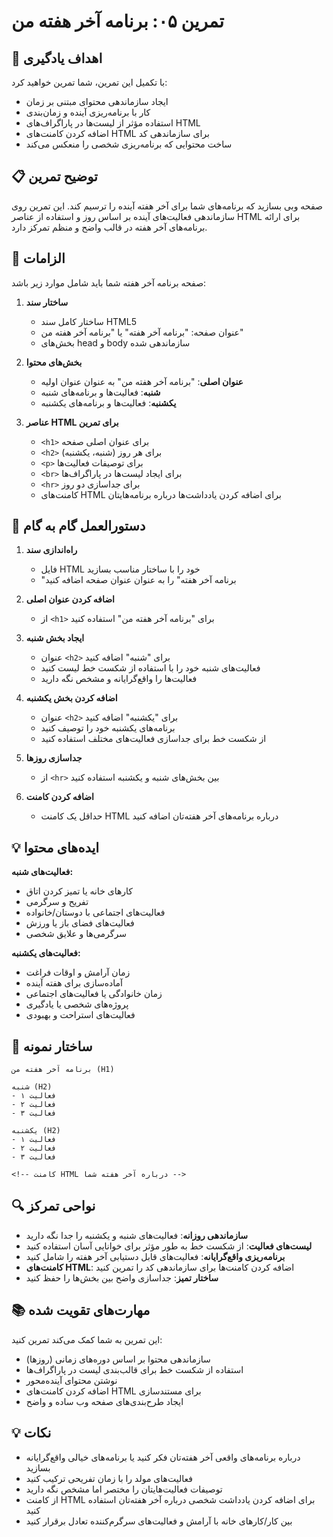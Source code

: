 # تمرین ۰۵: برنامه آخر هفته من

## 🎯 اهداف یادگیری

با تکمیل این تمرین، شما تمرین خواهید کرد:

- ایجاد سازماندهی محتوای مبتنی بر زمان
- کار با برنامه‌ریزی آینده و زمان‌بندی
- استفاده مؤثر از لیست‌ها در پاراگراف‌های HTML
- اضافه کردن کامنت‌های HTML برای سازماندهی کد
- ساخت محتوایی که برنامه‌ریزی شخصی را منعکس می‌کند

## 📋 توضیح تمرین

صفحه وبی بسازید که برنامه‌های شما برای آخر هفته آینده را ترسیم کند. این تمرین روی سازماندهی فعالیت‌های آینده بر اساس روز و استفاده از عناصر HTML برای ارائه برنامه‌های آخر هفته در قالب واضح و منظم تمرکز دارد.

## 🔧 الزامات

صفحه برنامه آخر هفته شما باید شامل موارد زیر باشد:

1. **ساختار سند**
   - ساختار کامل سند HTML5
   - عنوان صفحه: "برنامه آخر هفته" یا "برنامه آخر هفته من"
   - بخش‌های head و body سازماندهی شده

2. **بخش‌های محتوا**
   - **عنوان اصلی**: "برنامه آخر هفته من" به عنوان عنوان اولیه
   - **شنبه**: فعالیت‌ها و برنامه‌های شنبه
   - **یکشنبه**: فعالیت‌ها و برنامه‌های یکشنبه

3. **عناصر HTML برای تمرین**
   - `<h1>` برای عنوان اصلی صفحه
   - `<h2>` برای هر روز (شنبه، یکشنبه)
   - `<p>` برای توصیفات فعالیت‌ها
   - `<br>` برای ایجاد لیست‌ها در پاراگراف‌ها
   - `<hr>` برای جداسازی دو روز
   - کامنت‌های HTML برای اضافه کردن یادداشت‌ها درباره برنامه‌هایتان

## 📝 دستورالعمل گام به گام

1. **راه‌اندازی سند**
   - فایل HTML خود را با ساختار مناسب بسازید
   - "برنامه آخر هفته" را به عنوان عنوان صفحه اضافه کنید

2. **اضافه کردن عنوان اصلی**
   - از `<h1>` برای "برنامه آخر هفته من" استفاده کنید

3. **ایجاد بخش شنبه**
   - عنوان `<h2>` برای "شنبه" اضافه کنید
   - فعالیت‌های شنبه خود را با استفاده از شکست خط لیست کنید
   - فعالیت‌ها را واقع‌گرایانه و مشخص نگه دارید

4. **اضافه کردن بخش یکشنبه**
   - عنوان `<h2>` برای "یکشنبه" اضافه کنید
   - برنامه‌های یکشنبه خود را توصیف کنید
   - از شکست خط برای جداسازی فعالیت‌های مختلف استفاده کنید

5. **جداسازی روزها**
   - از `<hr>` بین بخش‌های شنبه و یکشنبه استفاده کنید

6. **اضافه کردن کامنت**
   - حداقل یک کامنت HTML درباره برنامه‌های آخر هفته‌تان اضافه کنید

## 💡 ایده‌های محتوا

**فعالیت‌های شنبه:**

- کارهای خانه یا تمیز کردن اتاق
- تفریح و سرگرمی
- فعالیت‌های اجتماعی با دوستان/خانواده
- فعالیت‌های فضای باز یا ورزش
- سرگرمی‌ها و علایق شخصی

**فعالیت‌های یکشنبه:**

- زمان آرامش و اوقات فراغت
- آماده‌سازی برای هفته آینده
- زمان خانوادگی یا فعالیت‌های اجتماعی
- پروژه‌های شخصی یا یادگیری
- فعالیت‌های استراحت و بهبودی

## 🎨 ساختار نمونه

```text
برنامه آخر هفته من (H1)

شنبه (H2)
- فعالیت ۱
- فعالیت ۲
- فعالیت ۳

یکشنبه (H2)
- فعالیت ۱
- فعالیت ۲
- فعالیت ۳

<!-- کامنت HTML درباره آخر هفته شما -->
```

## 🔍 نواحی تمرکز

- **سازماندهی روزانه**: فعالیت‌های شنبه و یکشنبه را جدا نگه دارید
- **لیست‌های فعالیت**: از شکست خط به طور مؤثر برای خوانایی آسان استفاده کنید
- **برنامه‌ریزی واقع‌گرایانه**: فعالیت‌های قابل دستیابی آخر هفته را شامل کنید
- **کامنت‌های HTML**: اضافه کردن کامنت‌ها برای سازماندهی کد را تمرین کنید
- **ساختار تمیز**: جداسازی واضح بین بخش‌ها را حفظ کنید

## 📚 مهارت‌های تقویت شده

این تمرین به شما کمک می‌کند تمرین کنید:

- سازماندهی محتوا بر اساس دوره‌های زمانی (روزها)
- استفاده از شکست خط برای قالب‌بندی لیست در پاراگراف‌ها
- نوشتن محتوای آینده‌محور
- اضافه کردن کامنت‌های HTML برای مستندسازی
- ایجاد طرح‌بندی‌های صفحه وب ساده و واضح

## 💡 نکات

- درباره برنامه‌های واقعی آخر هفته‌تان فکر کنید یا برنامه‌های خیالی واقع‌گرایانه بسازید
- فعالیت‌های مولد را با زمان تفریحی ترکیب کنید
- توصیفات فعالیت‌هایتان را مختصر اما مشخص نگه دارید
- از کامنت HTML برای اضافه کردن یادداشت شخصی درباره آخر هفته‌تان استفاده کنید
- بین کار/کارهای خانه با آرامش و فعالیت‌های سرگرم‌کننده تعادل برقرار کنید
